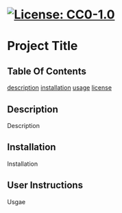
  
  # [![License: CC0-1.0](https://licensebuttons.net/l/zero/1.0/80x15.png)](http://creativecommons.org/publicdomain/zero/1.0/)
  # Project Title

  ## Table Of Contents
  [description](description)
  [installation](installation)
  [usage](usage)
  [license](license)
  
  
  ## Description
  Description

  ## Installation
  Installation

  ## User Instructions
  Usgae

  
